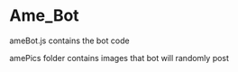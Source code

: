 # Ame_Bot
ameBot.js contains the bot code

amePics folder contains images that bot will randomly post
